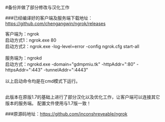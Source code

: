#备份并做了部分修改与汉化工作

###已经编译好的客户端及服务端下载地址：https://github.com/chengangwin/ngrok/releases

客户端为：ngrok</br>
启动方式1：ngrok.exe 80</br>
启动方式2：ngrok.exe -log-level=error -config ngrok.cfg start-all</br></br>
服务端为：ngrokd</br>
启动方式：ngrokd.exe -domain="gdmpmiu.tk" -httpAddr=":80" -httpsAddr=":443" -tunnelAddr=":4443"</br></br>
以上启动命令均是在cmd模式下运行。</br></br>

此版本在原版1.7的基础上进行了部分汉化以及优化工作，让客户端可以连接其它版本的服务端。
配置文件使用与1.7版一致！


###原源码地址：https://github.com/inconshreveable/ngrok
